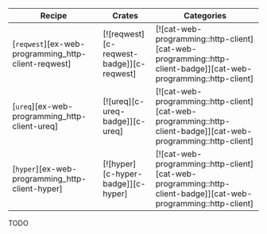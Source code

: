 | Recipe | Crates | Categories |
|--------|--------|------------|
| [`reqwest`][ex-web-programming_http-client-reqwest] | [![reqwest][c-reqwest-badge]][c-reqwest] | [![cat-web-programming::http-client][cat-web-programming::http-client-badge]][cat-web-programming::http-client] |
| [`ureq`][ex-web-programming_http-client-ureq] | [![ureq][c-ureq-badge]][c-ureq] | [![cat-web-programming::http-client][cat-web-programming::http-client-badge]][cat-web-programming::http-client] |
| [`hyper`][ex-web-programming_http-client-hyper] | [![hyper][c-hyper-badge]][c-hyper] | [![cat-web-programming::http-client][cat-web-programming::http-client-badge]][cat-web-programming::http-client] |

<div class="hidden">
TODO
</div>
